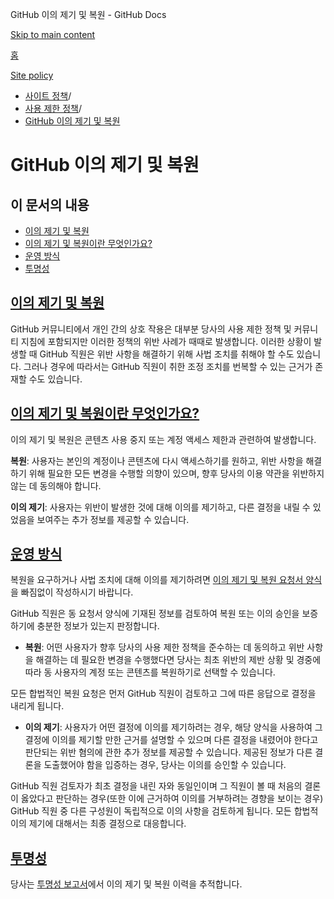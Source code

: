 GitHub 이의 제기 및 복원 - GitHub Docs

[Skip to main content](#main-content)

[홈](/ko)

[Site policy](/ko/site-policy)

* [사이트 정책](/ko/site-policy)/
* [사용 제한 정책](/ko/site-policy/acceptable-use-policies)/
* [GitHub 이의 제기 및 복원](/ko/site-policy/acceptable-use-policies/github-appeal-and-reinstatement)

GitHub 이의 제기 및 복원
==========

이 문서의 내용
----------

* [이의 제기 및 복원](#appeal-and-reinstatement)
* [이의 제기 및 복원이란 무엇인가요?](#what-are-appeals-and-reinstatements)
* [운영 방식](#how-this-works)
* [투명성](#transparency)

[이의 제기 및 복원](#appeal-and-reinstatement)
----------

GitHub 커뮤니티에서 개인 간의 상호 작용은 대부분 당사의 사용 제한 정책 및 커뮤니티 지침에 포함되지만 이러한 정책의 위반 사례가 때때로 발생합니다. 이러한 상황이 발생할 때 GitHub 직원은 위반 사항을 해결하기 위해 사법 조치를 취해야 할 수도 있습니다. 그러나 경우에 따라서는 GitHub 직원이 취한 조정 조치를 번복할 수 있는 근거가 존재할 수도 있습니다.

[이의 제기 및 복원이란 무엇인가요?](#what-are-appeals-and-reinstatements)
----------

이의 제기 및 복원은 콘텐츠 사용 중지 또는 계정 액세스 제한과 관련하여 발생합니다.

**복원**: 사용자는 본인의 계정이나 콘텐츠에 다시 액세스하기를 원하고, 위반 사항을 해결하기 위해 필요한 모든 변경을 수행할 의향이 있으며, 향후 당사의 이용 약관을 위반하지 않는 데 동의해야 합니다.

**이의 제기**: 사용자는 위반이 발생한 것에 대해 이의를 제기하고, 다른 결정을 내릴 수 있었음을 보여주는 추가 정보를 제공할 수 있습니다.

[운영 방식](#how-this-works)
----------

복원을 요구하거나 사법 조치에 대해 이의를 제기하려면 [이의 제기 및 복원 요청서 양식](https://support.github.com/contact/reinstatement)을 빠짐없이 작성하시기 바랍니다.

GitHub 직원은 동 요청서 양식에 기재된 정보를 검토하여 복원 또는 이의 승인을 보증하기에 충분한 정보가 있는지 판정합니다.

* **복원**: 어떤 사용자가 향후 당사의 사용 제한 정책을 준수하는 데 동의하고 위반 사항을 해결하는 데 필요한 변경을 수행했다면 당사는 최초 위반의 제반 상황 및 경중에 따라 동 사용자의 계정 또는 콘텐츠를 복원하기로 선택할 수 있습니다.

모든 합법적인 복원 요청은 먼저 GitHub 직원이 검토하고 그에 따른 응답으로 결정을 내리게 됩니다.

* **이의 제기**: 사용자가 어떤 결정에 이의를 제기하려는 경우, 해당 양식을 사용하여 그 결정에 이의를 제기할 만한 근거를 설명할 수 있으며 다른 결정을 내렸어야 한다고 판단되는 위반 혐의에 관한 추가 정보를 제공할 수 있습니다. 제공된 정보가 다른 결론을 도출했어야 함을 입증하는 경우, 당사는 이의를 승인할 수 있습니다.

GitHub 직원 검토자가 최초 결정을 내린 자와 동일인이며 그 직원이 볼 때 처음의 결론이 옳았다고 판단하는 경우(또한 이에 근거하여 이의를 거부하려는 경향을 보이는 경우) GitHub 직원 중 다른 구성원이 독립적으로 이의 사항을 검토하게 됩니다. 모든 합법적 이의 제기에 대해서는 최종 결정으로 대응합니다.

[투명성](#transparency)
----------

당사는 [투명성 보고서](https://github.blog/2022-01-27-2021-transparency-report/#Appeals_and_other_reinstatements)에서 이의 제기 및 복원 이력을 추적합니다.
